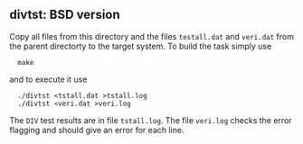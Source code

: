## divtst: BSD version

Copy all files from this directory and the files `testall.dat` and `veri.dat`
from the parent directorty to the target system. To build the task simply use
```
  make
```
and to execute it use
```
  ./divtst <tstall.dat >tstall.log
  ./divtst <veri.dat >veri.log
```
The `DIV` test results are in file `tstall.log`.
The file `veri.log` checks the error flagging and should give an error for
each line.
